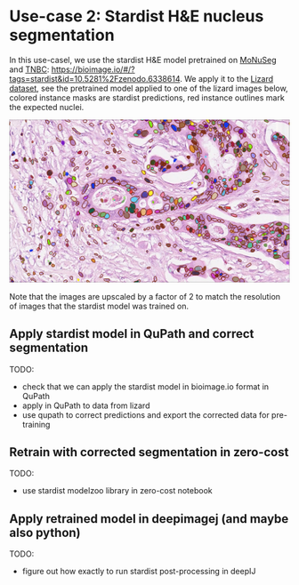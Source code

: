 # Use-case 2: Stardist H&E nucleus segmentation

In this use-casel, we use the stardist H&E model pretrained on [MoNuSeg](https://monuseg.grand-challenge.org/Data/) and [TNBC](https://zenodo.org/record/1175282#.X6mwG9so-CN): https://bioimage.io/#/?tags=stardist&id=10.5281%2Fzenodo.6338614.
We apply it to the [Lizard dataset](https://warwick.ac.uk/fac/cross_fac/tia/data/lizard/), see the pretrained model applied to one of the lizard images below, colored instance masks are stardist predictions, red instance outlines mark the expected nuclei.

<img src="images/stardist_he_lizard.png" alt="drawing" width="800"/>

Note that the images are upscaled by a factor of 2 to match the resolution of images that the stardist model was trained on.

## Apply stardist model in QuPath and correct segmentation

TODO:
- check that we can apply the stardist model in bioimage.io format in QuPath
- apply in QuPath to data from lizard
- use qupath to correct predictions and export the corrected data for pre-training

## Retrain with corrected segmentation in zero-cost

TODO:
- use stardist modelzoo library in zero-cost notebook

## Apply retrained model in deepimagej (and maybe also python)

TODO:
- figure out how exactly to run stardist post-processing in deepIJ
